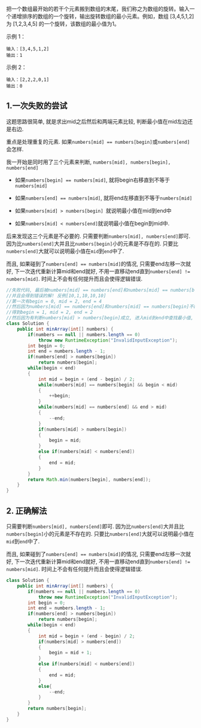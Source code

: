 把一个数组最开始的若干个元素搬到数组的末尾，我们称之为数组的旋转。输入一个递增排序的数组的一个旋转，输出旋转数组的最小元素。例如，数组 [3,4,5,1,2] 为 [1,2,3,4,5] 的一个旋转，该数组的最小值为1。  

示例 1：
```
输入：[3,4,5,1,2]
输出：1
```
示例 2：
```
输入：[2,2,2,0,1]
输出：0
```

<!--more-->

## 1.一次失败的尝试

这题思路很简单, 就是求出mid之后然后和两端元素比较, 判断最小值在mid左边还是右边.

重点是处理重复的元素. 如果`numbers[mid] == numbers[begin]`或`numbers[end]`会怎样.

我一开始是同时用了三个元素来判断, `numbers[mid], numbers[begin], numbers[end]`

+ 如果`numbers[begin] == numbers[mid]`, 就将begin右移直到不等于`numbers[mid]`
+ 如果`numbers[end] == numbers[mid]`, 就将end左移直到不等于`numbers[mid]`

+ 如果`numbers[mid] > numbers[begin] `就说明最小值在mid到end中
+ 如果`numbers[mid] < numbers[end]`就说明最小值在begin到mid中.

后来发现这三个元素是不必要的. 只需要判断`numbers[mid], numbers[end]`即可. 因为比`numbers[end]`大并且比`numbers[begin]`小的元素是不存在的. 只要比`numbers[end]`大就可以说明最小值在`mid`到`end`中了.

而且, 如果碰到了`numbers[end] == numbers[mid]`的情况, 只需要end左移一次就好, 下一次迭代重新计算mid和end就好, 不用一直移动end直到`numbers[end] != numbers[mid]`. 时间上不会有任何提升而且会使得逻辑错误.

```java
//失败代码, 最后被numbers[mid] == numbers[end]和numbers[mid] == numbers[begin]这种情况搞得一团糟
//并且会得到错误的解! 反例[10,1,10,10,10]
//第一次有begin = 0, mid = 2, end = 4
//然后因为numbers[mid] == numbers[end]和numbers[mid] == numbers[begin]不断地右移begin和左移end
//得到begin = 1, mid = 2, end = 2
//然后因为有判断numbers[mid] > numbers[begin]成立, 进入mid到end中查找最小值, 得到10. 但是事实上错过了最小值1
class Solution {
    public int minArray(int[] numbers) {
        if(numbers == null || numbers.length == 0)
            throw new RuntimeException("InvalidInputException");
        int begin = 0;
        int end = numbers.length - 1;
        if(numbers[end] > numbers[begin])
            return numbers[begin];
        while(begin < end)
        {
            int mid = begin + (end - begin) / 2;
            while(numbers[mid] == numbers[begin] && begin < mid)
            {
                ++begin;
            }
            while(numbers[mid] == numbers[end] && end > mid)
            {
                --end;
            }
            if(numbers[mid] > numbers[begin])
            {
                begin = mid;
            }
            else if(numbers[mid] < numbers[end])
            {
                end = mid;
            }
        }
        return Math.min(numbers[begin], numbers[end]);
    }
}
```

## 2. 正确解法

只需要判断`numbers[mid], numbers[end]`即可. 因为比`numbers[end]`大并且比`numbers[begin]`小的元素是不存在的. 只要比`numbers[end]`大就可以说明最小值在`mid`到`end`中了.

而且, 如果碰到了`numbers[end] == numbers[mid]`的情况, 只需要end左移一次就好, 下一次迭代重新计算mid和end就好, 不用一直移动end直到`numbers[end] != numbers[mid]`. 时间上不会有任何提升而且会使得逻辑错误.

```java
class Solution {
    public int minArray(int[] numbers) {
        if(numbers == null || numbers.length == 0)
            throw new RuntimeException("InvalidInputException");
        int begin = 0;
        int end = numbers.length - 1;
        if(numbers[end] > numbers[begin])
            return numbers[begin];
        while(begin < end)
        {
            int mid = begin + (end - begin) / 2;
            if(numbers[mid] > numbers[end])
            {
                begin = mid + 1;
            }
            else if(numbers[mid] < numbers[end])
            {
                end = mid;
            }
            else{
                --end;
            }
        }
        return numbers[begin];
    }
}
```



